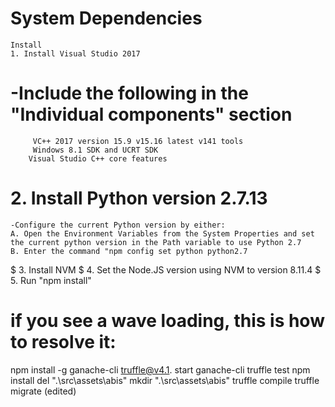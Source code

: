  # System Dependencies
    Install
    1. Install Visual Studio 2017
   # -Include the following in the "Individual components" section
         VC++ 2017 version 15.9 v15.16 latest v141 tools
         Windows 8.1 SDK and UCRT SDK
        Visual Studio C++ core features
  #  2. Install Python version 2.7.13
    -Configure the current Python version by either:
    A. Open the Environment Variables from the System Properties and set the current python version in the Path variable to use Python 2.7
    B. Enter the command "npm config set python python2.7
  $ 3. Install NVM
  $ 4. Set the Node.JS version using NVM to version 8.11.4
  $ 5. Run "npm install"
# if you see a wave loading, this is how to resolve it:
npm install -g ganache-cli truffle@v4.1.
start ganache-cli
truffle test
npm install
del ".\src\assets\abis"
mkdir ".\src\assets\abis"
truffle compile
truffle migrate (edited) 